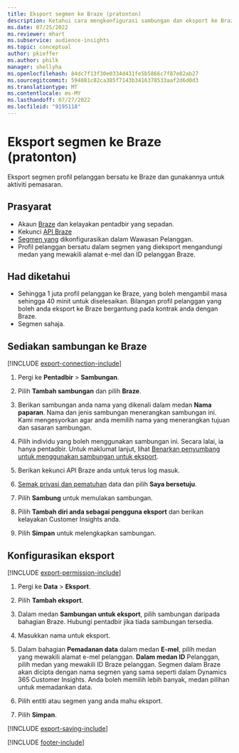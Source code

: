 ```yaml
---
title: Eksport segmen ke Braze (pratonton)
description: Ketahui cara mengkonfigurasi sambungan dan eksport ke Braze.
ms.date: 07/25/2022
ms.reviewer: mhart
ms.subservice: audience-insights
ms.topic: conceptual
author: pkieffer
ms.author: philk
manager: shellyha
ms.openlocfilehash: 84dc7f13f30e0334d431fe5b5866c7f87e82ab27
ms.sourcegitcommit: 594081c82ca385f7143b3416378533aaf2d6d0d3
ms.translationtype: MT
ms.contentlocale: ms-MY
ms.lasthandoff: 07/27/2022
ms.locfileid: "9195118"
---
```

# <a name="export-segments-to-braze-preview"></a>Eksport segmen ke Braze (pratonton)

Eksport segmen profil pelanggan bersatu ke Braze dan gunakannya untuk aktiviti pemasaran.

## <a name="prerequisites"></a>Prasyarat

- Akaun [Braze](https://www.braze.com/) dan kelayakan pentadbir yang sepadan.
- Kekunci [API Braze](https://www.braze.com/docs/api/basics/)
- [Segmen yang](segments.md) dikonfigurasikan dalam Wawasan Pelanggan.
- Profil pelanggan bersatu dalam segmen yang dieksport mengandungi medan yang mewakili alamat e-mel dan ID pelanggan Braze.

## <a name="known-limitations"></a>Had diketahui

- Sehingga 1 juta profil pelanggan ke Braze, yang boleh mengambil masa sehingga 40 minit untuk diselesaikan. Bilangan profil pelanggan yang boleh anda eksport ke Braze bergantung pada kontrak anda dengan Braze.
- Segmen sahaja.

## <a name="set-up-connection-to-braze"></a>Sediakan sambungan ke Braze

[!INCLUDE [export-connection-include](includes/export-connection-admn.md)]

1. Pergi ke **Pentadbir** > **Sambungan**.

1. Pilih **Tambah sambungan** dan pilih **Braze**.

1. Berikan sambungan anda nama yang dikenali dalam medan **Nama paparan**. Nama dan jenis sambungan menerangkan sambungan ini. Kami mengesyorkan agar anda memilih nama yang menerangkan tujuan dan sasaran sambungan.

1. Pilih individu yang boleh menggunakan sambungan ini. Secara lalai, ia hanya pentadbir. Untuk maklumat lanjut, lihat [Benarkan penyumbang untuk menggunakan sambungan untuk eksport](connections.md#allow-contributors-to-use-a-connection-for-exports).

1. Berikan kekunci API Braze anda untuk terus log masuk.

1. [Semak privasi dan pematuhan](connections.md#data-privacy-and-compliance) data dan pilih **Saya bersetuju**.

1. Pilih **Sambung** untuk memulakan sambungan.

1. Pilih **Tambah diri anda sebagai pengguna eksport** dan berikan kelayakan Customer Insights anda.

1. Pilih **Simpan** untuk melengkapkan sambungan.

## <a name="configure-an-export"></a>Konfigurasikan eksport

[!INCLUDE [export-permission-include](includes/export-permission.md)]

1. Pergi ke **Data** > **Eksport**.

1. Pilih **Tambah eksport**.

1. Dalam medan **Sambungan untuk eksport**, pilih sambungan daripada bahagian Braze. Hubungi pentadbir jika tiada sambungan tersedia.

1. Masukkan nama untuk eksport.

1. Dalam bahagian **Pemadanan data** dalam medan **E-mel**, pilih medan yang mewakili alamat e-mel pelanggan. **Dalam medan ID** Pelanggan, pilih medan yang mewakili ID Braze pelanggan. Segmen dalam Braze akan dicipta dengan nama segmen yang sama seperti dalam Dynamics 365 Customer Insights. Anda boleh memilih lebih banyak, medan pilihan untuk memadankan data.

1. Pilih entiti atau segmen yang anda mahu eksport.

1. Pilih **Simpan**.

[!INCLUDE [export-saving-include](includes/export-saving.md)]

[!INCLUDE [footer-include](includes/footer-banner.md)]
